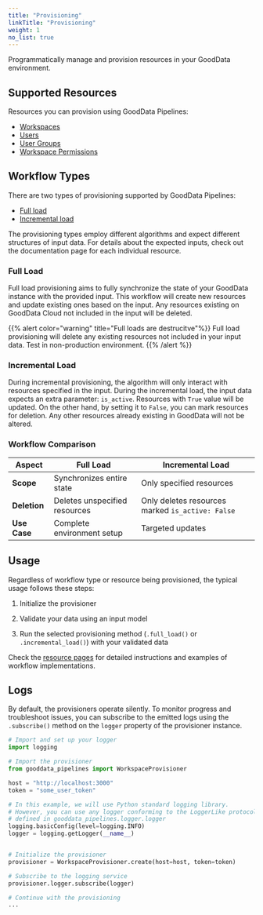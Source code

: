 ```yaml
---
title: "Provisioning"
linkTitle: "Provisioning"
weight: 1
no_list: true
---
```


Programmatically manage and provision resources in your GoodData environment.

## Supported Resources

Resources you can provision using GoodData Pipelines:

- [Workspaces](workspaces/)
- [Users](users/)
- [User Groups](user_groups/)
- [Workspace Permissions](workspace-permissions/)


## Workflow Types

There are two types of provisioning supported by GoodData Pipelines:

- [Full load](#full-load)
- [Incremental load](#incremental-load)

The provisioning types employ different algorithms and expect different structures of input data. For details about the expected inputs, check out the documentation page for each individual resource.

### Full Load

Full load provisioning aims to fully synchronize the state of your GoodData instance with the provided input. This workflow will create new resources and update existing ones based on the input. Any resources existing on GoodData Cloud not included in the input will be deleted.

{{% alert color="warning" title="Full loads are destrucitve"%}}
Full load provisioning will delete any existing resources not included in your input data. Test in non-production environment.
{{% /alert %}}

### Incremental Load

During incremental provisioning, the algorithm will only interact with resources specified in the input. During the incremental load, the input data expects an extra parameter: `is_active`. Resources with `True` value will be updated. On the other hand, by setting it to `False`, you can mark resources for deletion. Any other resources already existing in GoodData will not be altered.

### Workflow Comparison

| **Aspect** | **Full Load** | **Incremental Load** |
|------------|---------------|----------------------|
| **Scope** | Synchronizes entire state | Only specified resources |
| **Deletion** | Deletes unspecified resources | Only deletes resources marked `is_active: False` |
| **Use Case** | Complete environment setup | Targeted updates |

## Usage

Regardless of workflow type or resource being provisioned, the typical usage follows these steps:

1. Initialize the provisioner

1. Validate your data using an input model

1. Run the selected provisioning method (`.full_load()` or `.incremental_load()`) with your validated data


Check the [resource pages](#supported-resources) for detailed instructions and examples of workflow implementations.

## Logs

By default, the provisioners operate silently. To monitor progress and troubleshoot issues, you can subscribe to the emitted logs using the `.subscribe()` method on the `logger` property of the provisioner instance.

```python
# Import and set up your logger
import logging

# Import the provisioner
from gooddata_pipelines import WorkspaceProvisioner

host = "http://localhost:3000"
token = "some_user_token"

# In this example, we will use Python standard logging library.
# However, you can use any logger conforming to the LoggerLike protocol
# defined in gooddata_pipelines.logger.logger
logging.basicConfig(level=logging.INFO)
logger = logging.getLogger(__name__)


# Initialize the provisioner
provisioner = WorkspaceProvisioner.create(host=host, token=token)

# Subscribe to the logging service
provisioner.logger.subscribe(logger)

# Continue with the provisioning
...
```
